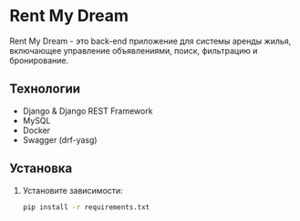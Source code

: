 # Rent My Dream

Rent My Dream - это back-end приложение для системы аренды жилья, включающее управление объявлениями, поиск, фильтрацию и бронирование.

## Технологии

- Django & Django REST Framework
- MySQL
- Docker
- Swagger (drf-yasg)

## Установка

1. Установите зависимости:
   ```bash
   pip install -r requirements.txt
